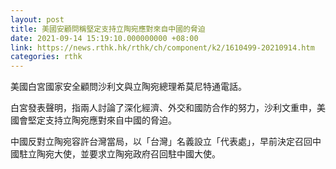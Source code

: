 ```yaml
---
layout: post
title: 美國安顧問稱堅定支持立陶宛應對來自中國的脅迫
date: 2021-09-14 15:19:10.000000000 +08:00
link: https://news.rthk.hk/rthk/ch/component/k2/1610499-20210914.htm
categories: rthk
---
```


美國白宮國家安全顧問沙利文與立陶宛總理希莫尼特通電話。

白宮發表聲明，指兩人討論了深化經濟、外交和國防合作的努力，沙利文重申，美國會堅定支持立陶宛應對來自中國的脅迫。

中國反對立陶宛容許台灣當局，以「台灣」名義設立「代表處」，早前決定召回中國駐立陶宛大使，並要求立陶宛政府召回駐中國大使。
